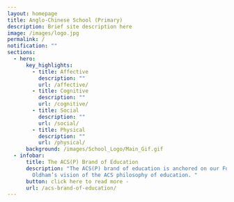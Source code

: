 ```yaml
---
layout: homepage
title: Anglo-Chinese School (Primary)
description: Brief site description here
image: /images/logo.jpg
permalink: /
notification: ""
sections:
  - hero:
      key_highlights:
        - title: Affective
          description: ""
          url: /affective/
        - title: Cognitive
          description: ""
          url: /cognitive/
        - title: Social
          description: ""
          url: /social/
        - title: Physical
          description: ""
          url: /physical/
      background: /images/School_Logo/Main_Gif.gif
  - infobar:
      title: The ACS(P) Brand of Education
      description: "The ACS(P) brand of education is anchored on our Founder, Bishop
        Oldham’s vision of the ACS philosophy of education. "
      button: click here to read more -
      url: /acs-brand-of-education/
---
```

